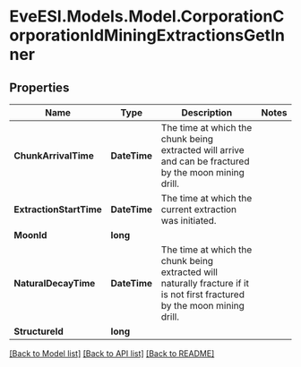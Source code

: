 # EveESI.Models.Model.CorporationCorporationIdMiningExtractionsGetInner

## Properties

Name | Type | Description | Notes
------------ | ------------- | ------------- | -------------
**ChunkArrivalTime** | **DateTime** | The time at which the chunk being extracted will arrive and can be fractured by the moon mining drill.  | 
**ExtractionStartTime** | **DateTime** | The time at which the current extraction was initiated.  | 
**MoonId** | **long** |  | 
**NaturalDecayTime** | **DateTime** | The time at which the chunk being extracted will naturally fracture if it is not first fractured by the moon mining drill.  | 
**StructureId** | **long** |  | 

[[Back to Model list]](../README.md#documentation-for-models) [[Back to API list]](../README.md#documentation-for-api-endpoints) [[Back to README]](../README.md)

